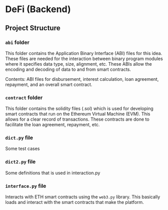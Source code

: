 # DeFi (Backend)

## Project Structure

### `abi` folder

This folder contains the Application Binary Interface (ABI) files for this idea. These files are needed for the interaction between binary program modules where it specifies data type, size, alignment, etc. These ABIs allow the encoding and decoding of data to and from smart contracts.

Contents: ABI files for disbursement, interest calculation, loan agreement, repayment, and an overall smart contract.

### `contract` folder

This folder contains the solidity files (.sol) which is used for developing smart contracts that run on the Ethereum Virtual Machine (EVM). This allows for a clear record of transactions. These contracts are done to facilitate the loan agreement, repayment, etc.

### `dict.py` file

Some test cases

### `dict2.py` file

Some definitions that is used in interaction.py

### `interface.py` file

Interacts with ETH smart contracts using the `web3.py` library. This basically loads and interact with the smart contracts that make the platform.